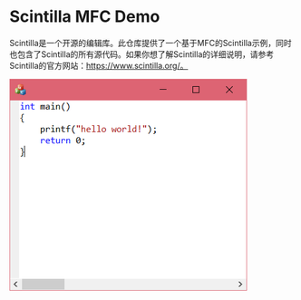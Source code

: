 # Scintilla MFC Demo

Scintilla是一个开源的编辑库。此仓库提供了一个基于MFC的Scintilla示例，同时也包含了Scintilla的所有源代码。如果你想了解Scintilla的详细说明，请参考Scintilla的官方网站：https://www.scintilla.org/。

![](./screenshots/screen.png)

